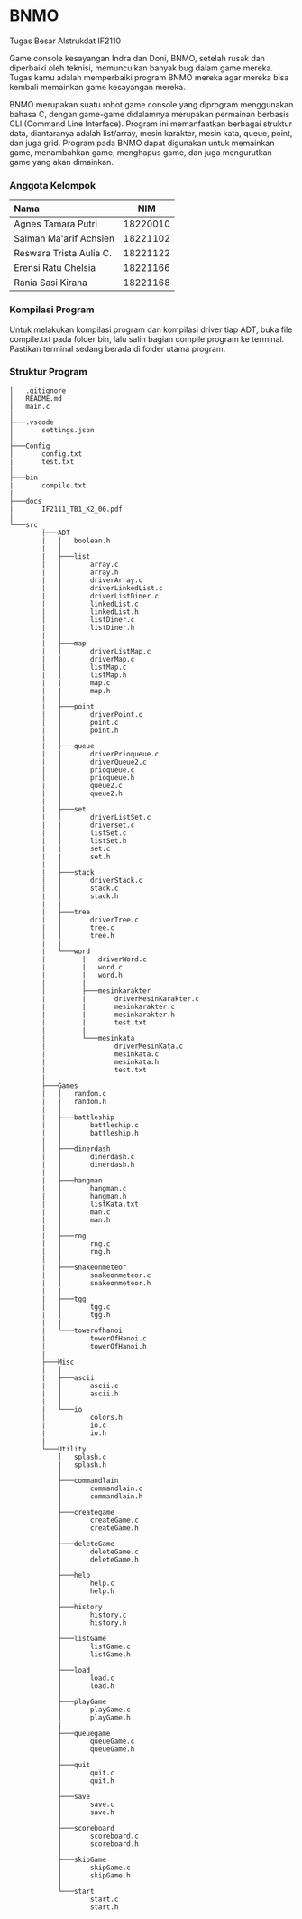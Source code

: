# **BNMO**

Tugas Besar Alstrukdat IF2110

Game console kesayangan Indra dan Doni, BNMO, setelah rusak dan diperbaiki oleh teknisi, memunculkan banyak bug dalam game mereka. Tugas kamu adalah memperbaiki program BNMO mereka agar mereka bisa kembali memainkan game kesayangan mereka.

BNMO merupakan suatu robot game console yang diprogram menggunakan bahasa C, dengan game-game didalamnya merupakan permainan berbasis CLI (Command Line Interface). Program ini memanfaatkan berbagai struktur data, diantaranya adalah list/array, mesin karakter, mesin kata, queue, point, dan juga grid. Program pada BNMO dapat digunakan untuk memainkan game, menambahkan game, menghapus game, dan juga mengurutkan game yang akan dimainkan.  

### Anggota Kelompok
| Nama | NIM |
| :----------- |  :----------: |
| Agnes Tamara Putri | 18220010 |
| Salman Ma'arif Achsien | 18221102 |
| Reswara Trista Aulia C. | 18221122 |
| Erensi Ratu Chelsia | 18221166 |
| Rania Sasi Kirana | 18221168 |

### Kompilasi Program
Untuk melakukan kompilasi program dan kompilasi driver tiap ADT, buka file compile.txt pada folder bin, lalu salin bagian compile program ke terminal. Pastikan terminal sedang berada di folder utama program.

### Struktur Program
```
│   .gitignore
│   README.md
|   main.c
│
├───.vscode
│       settings.json
│
├───Config
│       config.txt
|       test.txt
│
├───bin
|       compile.txt
|
├───docs
|       IF2111_TB1_K2_06.pdf
│
└───src
        ├───ADT
        |   │   boolean.h
        |   │
        |   ├───list
        |   │       array.c
        |   │       array.h
        |   │       driverArray.c   
        |   │       driverLinkedList.c
        |   │       driverListDiner.c
        |   │       linkedList.c
        |   │       linkedList.h
        |   │       listDiner.c
        |   │       listDiner.h    
        |   │
        |   ├───map
        |   │       driverListMap.c
        |   |       driverMap.c
        |   │       listMap.c
        |   │       listMap.h
        |   |       map.c
        |   |       map.h
        |   │
        |   ├───point
        |   │       driverPoint.c
        |   │       point.c
        |   │       point.h
        |   │
        |   ├───queue
        |   |       driverPrioqueue.c
        |   │       driverQueue2.c
        |   │       prioqueue.c
        |   |       prioqueue.h
        |   │       queue2.c
        |   │       queue2.h
        |   │
        |   ├───set
        |   │       driverListSet.c
        |   |       driverset.c
        |   │       listSet.c
        |   │       listSet.h
        |   |       set.c
        |   |       set.h
        |   │
        |   ├───stack
        |   │       driverStack.c
        |   │       stack.c
        |   │       stack.h
        |   |
        |   ├───tree
        |   │       driverTree.c
        |   │       tree.c
        |   │       tree.h
        |   |
        |   └───word
        |         |   driverWord.c
        |         |   word.c
        |         |   word.h
        |         |
        |         ├───mesinkarakter
        |         |       driverMesinKarakter.c
        |         |       mesinkarakter.c
        |         |       mesinkarakter.h
        |         |       test.txt
        |         |
        |         └───mesinkata
        |                 driverMesinKata.c
        |                 mesinkata.c
        |                 mesinkata.h
        |                 test.txt
        |       
        ├───Games
        |   │   random.c
        |   |   random.h
        |   │
        |   ├───battleship
        |   │       battleship.c
        |   │       battleship.h
        |   │
        |   ├───dinerdash
        |   │       dinerdash.c
        |   │       dinerdash.h
        |   │
        |   ├───hangman
        |   │       hangman.c
        |   │       hangman.h
        |   │       listKata.txt
        |   │       man.c
        |   │       man.h
        |   │
        |   ├───rng
        |   │       rng.c
        |   │       rng.h
        |   |
        |   ├───snakeonmeteor
        |   │       snakeonmeteor.c
        |   │       snakeonmeteor.h
        |   |
        |   ├───tgg
        |   │       tgg.c
        |   │       tgg.h
        |   |
        |   └───towerofhanoi
        |           towerOfHanoi.c
        |           towerOfHanoi.h
        |
        ├───Misc
        |   │
        |   ├───ascii
        |   │       ascii.c
        |   │       ascii.h
        |   │
        |   └───io
        |           colors.h
        |           io.c
        |           io.h
        |
        └───Utility
            │   splash.c
            |   splash.h
            │
            ├───commandlain
            │       commandlain.c
            │       commandlain.h
            │
            ├───creategame
            │       createGame.c
            │       createGame.h
            │
            ├───deleteGame
            │       deleteGame.c
            │       deleteGame.h
            │
            ├───help
            │       help.c
            │       help.h
            │
            ├───history
            │       history.c
            │       history.h
            │
            ├───listGame
            │       listGame.c
            │       listGame.h
            │
            ├───load
            │       load.c
            │       load.h
            │
            ├───playGame
            │       playGame.c
            │       playGame.h
            |
            ├───queuegame
            │       queueGame.c
            │       queueGame.h
            │
            ├───quit
            │       quit.c
            │       quit.h
            │
            ├───save
            │       save.c
            │       save.h
            │
            ├───scoreboard
            │       scoreboard.c
            │       scoreboard.h
            │
            ├───skipGame
            │       skipGame.c
            │       skipGame.h
            │
            └───start
                    start.c
                    start.h     
          
```

